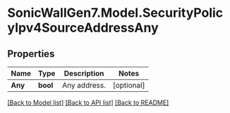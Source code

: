 # SonicWallGen7.Model.SecurityPolicyIpv4SourceAddressAny

## Properties

Name | Type | Description | Notes
------------ | ------------- | ------------- | -------------
**Any** | **bool** | Any address. | [optional] 

[[Back to Model list]](../README.md#documentation-for-models) [[Back to API list]](../README.md#documentation-for-api-endpoints) [[Back to README]](../README.md)

